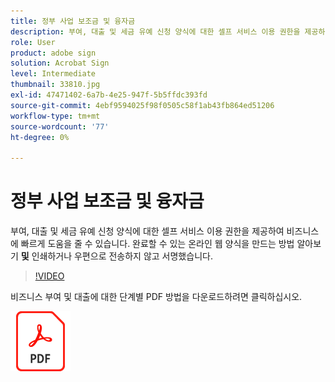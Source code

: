```yaml
---
title: 정부 사업 보조금 및 융자금
description: 부여, 대출 및 세금 유예 신청 양식에 대한 셀프 서비스 이용 권한을 제공하여 비즈니스에 신속한 지원을 제공할 수 있습니다
role: User
product: adobe sign
solution: Acrobat Sign
level: Intermediate
thumbnail: 33810.jpg
exl-id: 47471402-6a7b-4e25-947f-5b5ffdc393fd
source-git-commit: 4ebf9594025f98f0505c58f1ab43fb864ed51206
workflow-type: tm+mt
source-wordcount: '77'
ht-degree: 0%

---
```


# 정부 사업 보조금 및 융자금

부여, 대출 및 세금 유예 신청 양식에 대한 셀프 서비스 이용 권한을 제공하여 비즈니스에 빠르게 도움을 줄 수 있습니다. 완료할 수 있는 온라인 웹 양식을 만드는 방법 알아보기 **및** 인쇄하거나 우편으로 전송하지 않고 서명했습니다.

>[!VIDEO](https://video.tv.adobe.com/v/33810?quality=12&learn=on&hidetitle=true)

비즈니스 부여 및 대출에 대한 단계별 PDF 방법을 다운로드하려면 클릭하십시오.

[![PDF 레시피 다운로드](../assets/acrobat_PDF_96.png)](../assets/UseCaseRecipe-EN-CreatingWebForms.pdf)
